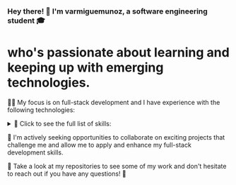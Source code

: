 ### Hey there! 👋 I'm varmiguemunoz, a software engineering student 🎓 
# who's passionate about learning and keeping up with emerging technologies.

👨‍💻 My focus is on full-stack development and I have experience with the following technologies:

<details>
  <summary>🔧 Click to see the full list of skills:</summary>
HTML5
CSS3
JavaScript
Python
Node.js
Express
React
Next.js
Tailwind CSS
MySQL
PostgreSQL
</details>

🚀 I'm actively seeking opportunities to collaborate on exciting projects that challenge me and allow me to apply and enhance my full-stack development skills.

👀 Take a look at my repositories to see some of my work and don't hesitate to reach out if you have any questions! 📩
